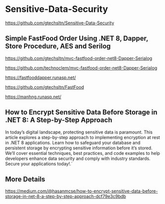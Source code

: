 ﻿# Sensitive-Data-Security

https://github.com/gtechsltn/Sensitive-Data-Security

## Simple FastFood Order Using .NET 8, Dapper, Store Procedure, AES and Serilog

https://github.com/gtechsltn/mvc-fastfood-order-net8-Dapper-Serialog

https://github.com/technoclem/mvc-fastfood-order-net8-Dapper-Serialog

https://fastfooddapper.runasp.net/

https://github.com/gtechsltn/FastFood

https://manhng.runasp.net/

## How to Encrypt Sensitive Data Before Storage in .NET 8: A Step-by-Step Approach

In today’s digital landscape, protecting sensitive data is paramount. This article explores a step-by-step approach to implementing encryption at rest in .NET 8 applications. Learn how to safeguard your database and persistent storage by encrypting sensitive information before it’s stored. We’ll cover essential techniques, best practices, and code examples to help developers enhance data security and comply with industry standards. Secure your applications today!.`

## More Details
https://medium.com/@hasanmcse/how-to-encrypt-sensitive-data-before-storage-in-net-8-a-step-by-step-approach-dcf79e3c9bdb
